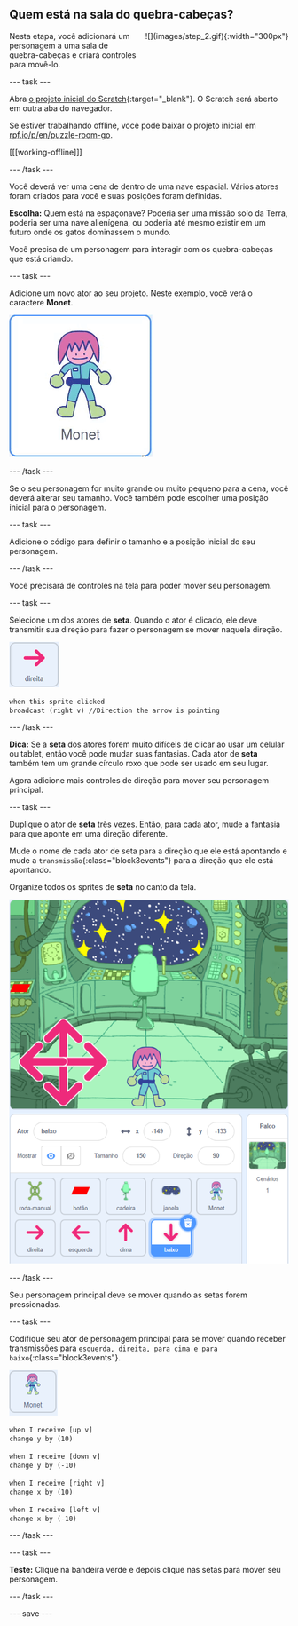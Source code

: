 ## Quem está na sala do quebra-cabeças?

<div style="display: flex; flex-wrap: wrap">
<div style="flex-basis: 200px; flex-grow: 1; margin-right: 15px;">
Nesta etapa, você adicionará um personagem a uma sala de quebra-cabeças e criará controles para movê-lo.
</div>
<div>
![](images/step_2.gif){:width="300px"}
</div>
</div>

--- task ---

Abra [o projeto inicial do Scratch](https://scratch.mit.edu/projects/531567946/editor/){:target="_blank"}. O Scratch será aberto em outra aba do navegador.

Se estiver trabalhando offline, você pode baixar o projeto inicial em [rpf.io/p/en/puzzle-room-go](https://rpf.io/p/en/puzzle-room-go).

[[[working-offline]]]

--- /task ---

Você deverá ver uma cena de dentro de uma nave espacial. Vários atores foram criados para você e suas posições foram definidas.

**Escolha:** Quem está na espaçonave? Poderia ser uma missão solo da Terra, poderia ser uma nave alienígena, ou poderia até mesmo existir em um futuro onde os gatos dominassem o mundo.

Você precisa de um personagem para interagir com os quebra-cabeças que está criando.

--- task ---

Adicione um novo ator ao seu projeto. Neste exemplo, você verá o caractere **Monet**.

![Gif animado do ator Monet do Scratch.](images/monet.gif)

--- /task ---

Se o seu personagem for muito grande ou muito pequeno para a cena, você deverá alterar seu tamanho. Você também pode escolher uma posição inicial para o personagem.

--- task ---

Adicione o código para definir o tamanho e a posição inicial do seu personagem.

--- /task ---

Você precisará de controles na tela para poder mover seu personagem.

--- task ---

Selecione um dos atores de **seta**. Quando o ator é clicado, ele deve transmitir sua direção para fazer o personagem se mover naquela direção.

![Ator de seta.](images/arrow-sprite.png)

```blocks3
when this sprite clicked
broadcast (right v) //Direction the arrow is pointing
```

--- /task ---

**Dica:** Se a **seta** dos atores forem muito difíceis de clicar ao usar um celular ou tablet, então você pode mudar suas fantasias. Cada ator de **seta** também tem um grande círculo roxo que pode ser usado em seu lugar.

Agora adicione mais controles de direção para mover seu personagem principal.

--- task ---

Duplique o ator de **seta** três vezes. Então, para cada ator, mude a fantasia para que aponte em uma direção diferente.

Mude o nome de cada ator de seta para a direção que ele está apontando e mude a `transmissão`{:class="block3events"} para a direção que ele está apontando.

Organize todos os sprites de **seta** no canto da tela.

![A cena espacial com quatro setas no canto inferior esquerdo, apontando para as direções da bússola.](images/arrows.png)

--- /task ---

Seu personagem principal deve se mover quando as setas forem pressionadas.

--- task ---

Codifique seu ator de personagem principal para se mover quando receber transmissões para `esquerda, direita, para cima e para baixo`{:class="block3events"}.

![Ator do Monet.](images/monet-sprite.png)

```blocks3
when I receive [up v]
change y by (10)

when I receive [down v]
change y by (-10)

when I receive [right v]
change x by (10)

when I receive [left v]
change x by (-10)
```

--- /task ---

--- task ---

**Teste:** Clique na bandeira verde e depois clique nas setas para mover seu personagem.

--- /task ---


--- save ---
